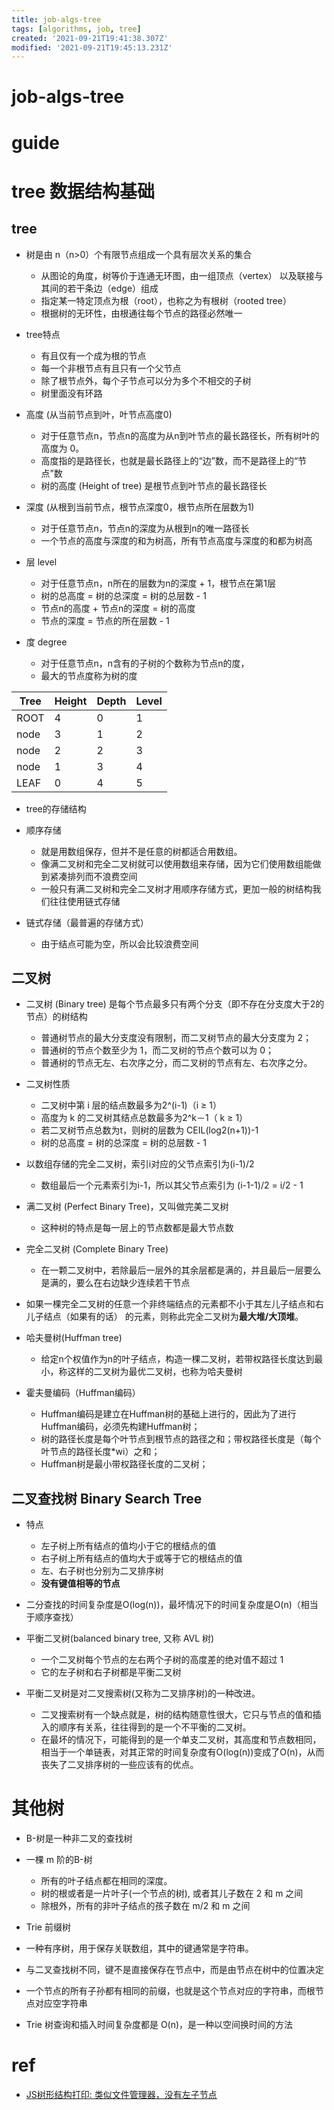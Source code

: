 ```yaml
---
title: job-algs-tree
tags: [algorithms, job, tree]
created: '2021-09-21T19:41:38.307Z'
modified: '2021-09-21T19:45:13.231Z'
---
```


# job-algs-tree

# guide

# tree 数据结构基础

## tree

- 树是由 n（n>0）个有限节点组成一个具有层次关系的集合
  - 从图论的角度，树等价于连通无环图，由一组顶点（vertex） 以及联接与其间的若干条边（edge）组成
  - 指定某一特定顶点为根（root），也称之为有根树（rooted tree）
  - 根据树的无环性，由根通往每个节点的路径必然唯一

- tree特点
  - 有且仅有一个成为根的节点
  - 每一个非根节点有且只有一个父节点
  - 除了根节点外，每个子节点可以分为多个不相交的子树
  - 树里面没有环路

- 高度 (从当前节点到叶，叶节点高度0)
  - 对于任意节点n，节点n的高度为从n到叶节点的最长路径长，所有树叶的高度为 0。
  - 高度指的是路径长，也就是最长路径上的“边”数，而不是路径上的“节点”数
  - 树的高度 (Height of tree) 是根节点到叶节点的最长路径长
- 深度 (从根到当前节点，根节点深度0，根节点所在层数为1)
  - 对于任意节点n，节点n的深度为从根到n的唯一路径长
  - 一个节点的高度与深度的和为树高，所有节点高度与深度的和都为树高
- 层 level
  - 对于任意节点n，n所在的层数为n的深度 + 1，根节点在第1层
  - 树的总高度 = 树的总深度 = 树的总层数 - 1
  - 节点n的高度 + 节点n的深度 = 树的高度
  - 节点的深度 = 节点的所在层数 - 1
- 度 degree
  - 对于任意节点n，n含有的子树的个数称为节点n的度，
  - 最大的节点度称为树的度

Tree |Height|Depth|Level
-----|-----|-----|-----
 ROOT|  4  |  0  |  1
 node|  3  |  1  |  2
 node|  2  |  2  |  3
 node|  1  |  3  |  4
 LEAF|  0  |  4  |  5

- tree的存储结构
- 顺序存储
  - 就是用数组保存，但并不是任意的树都适合用数组。
  - 像满二叉树和完全二叉树就可以使用数组来存储，因为它们使用数组能做到紧凑排列而不浪费空间
  - 一般只有满二叉树和完全二叉树才用顺序存储方式，更加一般的树结构我们往往使用链式存储

- 链式存储（最普遍的存储方式）
  - 由于结点可能为空，所以会比较浪费空间

## 二叉树

- 二叉树 (Binary tree) 是每个节点最多只有两个分支（即不存在分支度大于2的节点）的树结构
  - 普通树节点的最大分支度没有限制，而二叉树节点的最大分支度为 2；
  - 普通树的节点个数至少为 1，而二叉树的节点个数可以为 0；
  - 普通树的节点无左、右次序之分，而二叉树的节点有左、右次序之分。

- 二叉树性质
  - 二叉树中第 i 层的结点数最多为2^(i-1)（i ≥ 1）
  - 高度为 k 的二叉树其结点总数最多为2^k－1（ k ≥ 1）
  - 若二叉树节点总数为t，则树的层数为 CEIL(log2(n+1))-1
  - 树的总高度 = 树的总深度 = 树的总层数 - 1

- 以数组存储的完全二叉树，索引i对应的父节点索引为(i-1)/2
  - 数组最后一个元素索引为i-1，所以其父节点索引为 (i-1-1)/2 = i/2 - 1

- 满二叉树 (Perfect Binary Tree)，又叫做完美二叉树
  - 这种树的特点是每一层上的节点数都是最大节点数

- 完全二叉树 (Complete Binary Tree)
  - 在一颗二叉树中，若除最后一层外的其余层都是满的，并且最后一层要么是满的，要么在右边缺少连续若干节点
- 如果一棵完全二叉树的任意一个非终端结点的元素都不小于其左儿子结点和右儿子结点（如果有的话） 的元素，则称此完全二叉树为**最大堆/大顶堆**。

- 哈夫曼树(Huffman tree)
  - 给定n个权值作为n的叶子结点，构造一棵二叉树，若带权路径长度达到最小，称这样的二叉树为最优二叉树，也称为哈夫曼树
- 霍夫曼编码（Huffman编码）
  - Huffman编码是建立在Huffman树的基础上进行的，因此为了进行Huffman编码，必须先构建Huffman树；
  - 树的路径长度是每个叶节点到根节点的路径之和；带权路径长度是（每个叶节点的路径长度*wi）之和；
  - Huffman树是最小带权路径长度的二叉树；

## 二叉查找树 Binary Search Tree

- 特点
  - 左子树上所有结点的值均小于它的根结点的值
  - 右子树上所有结点的值均大于或等于它的根结点的值
  - 左、右子树也分别为二叉排序树
  - **没有键值相等的节点**

- 二分查找的时间复杂度是O(log(n))，最坏情况下的时间复杂度是O(n)（相当于顺序查找）

- 平衡二叉树(balanced binary tree, 又称 AVL 树)
  - 一个二叉树每个节点的左右两个子树的高度差的绝对值不超过 1
  - 它的左子树和右子树都是平衡二叉树
- 平衡二叉树是对二叉搜索树(又称为二叉排序树)的一种改进。
  - 二叉搜索树有一个缺点就是，树的结构随意性很大，它只与节点的值和插入的顺序有关系，往往得到的是一个不平衡的二叉树。
  - 在最坏的情况下，可能得到的是一个单支二叉树，其高度和节点数相同，相当于一个单链表，对其正常的时间复杂度有O(log(n))变成了O(n)，从而丧失了二叉排序树的一些应该有的优点。
# 其他树
- B-树是一种非二叉的查找树
- 一棵 m 阶的B-树
  - 所有的叶子结点都在相同的深度。
  - 树的根或者是一片叶子(一个节点的树), 或者其儿子数在 2 和 m 之间
  - 除根外，所有的非叶子结点的孩子数在 m/2 和 m 之间

- Trie 前缀树
- 一种有序树，用于保存关联数组，其中的键通常是字符串。
- 与二叉查找树不同，键不是直接保存在节点中，而是由节点在树中的位置决定
- 一个节点的所有子孙都有相同的前缀，也就是这个节点对应的字符串，而根节点对应空字符串
- Trie 树查询和插入时间复杂度都是 O(n)，是一种以空间换时间的方法
# ref
- [JS树形结构打印: 类似文件管理器，没有左子节点](https://www.jianshu.com/p/8a018d5ee1d9)
